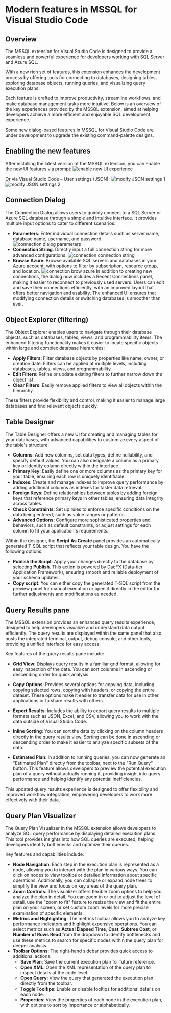 # Modern features in MSSQL for Visual Studio Code

## Overview
The MSSQL extension for Visual Studio Code is designed to provide a seamless and powerful experience for developers working with SQL Server and Azure SQL.

With a new rich set of features, this extension enhances the development process by offering tools for connecting to databases, designing tables, exploring database objects, running queries, and visualizing query execution plans.

Each feature is crafted to improve productivity, streamline workflows, and make database management tasks more intuitive. Below is an overview of the key experiences provided by the MSSQL extension, aimed at helping developers achieve a more efficient and enjoyable SQL development experience.

Some new dialog-based features in MSSQL for Visual Studio Code are under development to upgrade the existing command-palette designs.

## Enabling the new features
After installing the latest version of the MSSQL extension, you can enable the new UI features via prompt:
![enable new UI experience](images/ux/enable-features.png)

Or via Visual Studio Code – User settings (JSON):
![modify JSON settings 1](images/ux/enable-features-json-1.png)
![modify JSON settings 2](images/ux/enable-features-json-2.png)

## Connection Dialog
The Connection Dialog allows users to quickly connect to a SQL Server or Azure SQL database through a simple and intuitive interface. It provides multiple input options to cater to different scenarios:

- **Parameters**: Enter individual connection details such as server name, database name, username, and password.
  ![connection dialog parameters](images/ux/connection-dialog-parameters.png)
- **Connection String**: Directly input a full connection string for more advanced configurations.
  ![connection connection string](images/ux/connection-dialog-connection-string.png)
- **Browse Azure**: Browse available SQL servers and databases in your Azure account, with options to filter by subscription, resource group, and location.
  ![connection brow azure](images/ux/connection-dialog-browse-azure.png)
In addition to creating new connections, the dialog now includes a Recent Connections panel, making it easier to reconnect to previously used servers. Users can edit and save their connections efficiently, with an improved layout that offers better navigation and usability. The enhanced UI ensures that modifying connection details or switching databases is smoother than ever.

## Object Explorer (filtering)
The Object Explorer enables users to navigate through their database objects, such as databases, tables, views, and programmability items. The enhanced filtering functionality makes it easier to locate specific objects within large and complex database hierarchies:

- **Apply Filters**: Filter database objects by properties like name, owner, or creation date. Filters can be applied at multiple levels, including databases, tables, views, and programmability.
- **Edit Filters**: Refine or update existing filters to further narrow down the object list.
- **Clear Filters**: Easily remove applied filters to view all objects within the hierarchy.

These filters provide flexibility and control, making it easier to manage large databases and find relevant objects quickly.

## Table Designer
The Table Designer offers a new UI for creating and managing tables for your databases, with advanced capabilities to customize every aspect of the table's structure:

- **Columns**: Add new columns, set data types, define nullability, and specify default values. You can also designate a column as a primary key or identity column directly within the interface.
- **Primary Key**: Easily define one or more columns as the primary key for your table, ensuring each row is uniquely identifiable.
- **Indexes**: Create and manage indexes to improve query performance by adding additional columns as indexes for faster data retrieval.
- **Foreign Keys**: Define relationships between tables by adding foreign keys that reference primary keys in other tables, ensuring data integrity across tables.
- **Check Constraints**: Set up rules to enforce specific conditions on the data being entered, such as value ranges or patterns.
- **Advanced Options**: Configure more sophisticated properties and behaviors, such as default constraints, or adjust settings for each column to fit your application's requirements.

Within the designer, the **Script As Create** panel provides an automatically generated T-SQL script that reflects your table design. You have the following options:

- **Publish the Script**: Apply your changes directly to the database by selecting **Publish**. This action is powered by DacFX (Data-tier Application Framework), ensuring smooth and reliable deployment of your schema updates.
- **Copy script**: You can either copy the generated T-SQL script from the preview panel for manual execution or open it directly in the editor for further adjustments and modifications as needed.

## Query Results pane
The MSSQL extension provides an enhanced query results experience, designed to help developers visualize and understand data output efficiently. The query results are displayed within the same panel that also hosts the integrated terminal, output, debug console, and other tools, providing a unified interface for easy access.

Key features of the query results pane include:

- **Grid View**: Displays query results in a familiar grid format, allowing for easy inspection of the data. You can sort columns in ascending or descending order for quick analysis.

- **Copy Options**: Provides several options for copying data, including copying selected rows, copying with headers, or copying the entire dataset. These options make it easier to transfer data for use in other applications or to share results with others.

- **Export Results**: Includes the ability to export query results to multiple formats such as JSON, Excel, and CSV, allowing you to work with the data outside of Visual Studio Code.

- **Inline Sorting**: You can sort the data by clicking on the column headers directly in the query results view. Sorting can be done in ascending or descending order to make it easier to analyze specific subsets of the data.

- **Estimated Plan**: In addition to running queries, you can now generate an "Estimated Plan" directly from the toolbar, next to the "Run Query" button. This feature allows developers to preview the potential execution plan of a query without actually running it, providing insight into query performance and helping identify any potential inefficiencies.

This updated query results experience is designed to offer flexibility and improved workflow integration, empowering developers to work more effectively with their data.


## Query Plan Visualizer
The Query Plan Visualizer in the MSSQL extension allows developers to analyze SQL query performance by displaying detailed execution plans. This tool provides insights into how SQL queries are executed, helping developers identify bottlenecks and optimize their queries.

Key features and capabilities include:

- **Node Navigation**: Each step in the execution plan is represented as a node, allowing you to interact with the plan in various ways. You can click on nodes to view tooltips or detailed information about specific operations. Additionally, you can collapse or expand node trees to simplify the view and focus on key areas of the query plan.
- **Zoom Controls**: The visualizer offers flexible zoom options to help you analyze the plan in detail. You can zoom in or out to adjust the level of detail, use the "zoom to fit" feature to resize the view and fit the entire plan on your screen, or set custom zoom levels for more precise examination of specific elements.
- **Metrics and Highlighting**: The metrics toolbar allows you to analyze key performance indicators and highlight expensive operations. You can select metrics such as **Actual Elapsed Time**, **Cost**, **Subtree Cost**, or **Number of Rows Read** from the dropdown to identify bottlenecks and use these metrics to search for specific nodes within the query plan for deeper analysis.
- **Toolbar Options**: The right-hand sidebar provides quick access to additional actions:
  - **Save Plan**: Save the current execution plan for future reference.
  - **Open XML**: Open the XML representation of the query plan to inspect details at the code level.
  - **Open Query**: View the query that generated the execution plan directly from the toolbar.
  - **Toggle Tooltips**: Enable or disable tooltips for additional details on each node.
  - **Properties**: View the properties of each node in the execution plan, with options to sort by importance or alphabetically.
